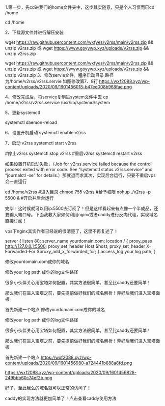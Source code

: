 1.第一步，先cd进我们的home文件夹中，这步其实随意，只是个人习惯而已cd /home


cd /home


2、下载源文件并进行解压安装

wget https://raw.githubusercontent.com/wxfyes/v2rss/main/v2rss.zip && unzip v2rss.zip
或
wget https://www.goyywp.xyz/uploads/v2rss.zip && unzip v2rss.zip

wget https://raw.githubusercontent.com/wxfyes/v2rss/main/v2rss.zip && unzip v2rss.zip
或
wget https://www.goyywp.xyz/uploads/v2rss.zip && unzip v2rss.zip
3、修改servie文件，程序启动目录 路径为/home/v2rss/v2rss.servie 如图修改第7、8行
https://wxf2088.xyz/wp-content/uploads/2020/09/1601456018-b47ee008b968fae.png

4、修改完成后，将service复制进system文件中去
cp /home/v2rss/v2rss.service /usr/lib/systemd/system

5、更新systemctl


systemctl daemon-reload

6、设置开机启动
systemctl enable v2rss

7、启动 v2rss
systemctl start v2rss

#停止v2rss
systemctl stop v2rss
#重启v2rss
systemctl restart v2rss

如果设置开机启动失败，（Job for v2rss.service failed because the control process exited with error code. See “systemctl status v2rss.service” and “journalctl -xe” for details.）那就退而求其次，实现后台运行，只要不重启vps会一直运行

cd /home/v2rss    #进入目录
chmod 755 v2rss   #给予权限
nohup ./v2rss -p 5500 & #开启并后台运行

完毕！这时候就可以用ip:5500去订阅了！但是这样看起来有点像一个半成品，还要输入端口号。下面我教大家如何利用nginx或者caddy进行反向代理，实现域名直接订阅！

vps下nginx其实作者已经说的很清楚了，这里不再复述了！


server {
    listen 80;
    server_name yourdomain.com;
    location / {
        proxy_pass http://127.0.0.1:5500;
        proxy_set_header Host $host;
        proxy_set_header X-Forwarded-For $proxy_add_x_forwarded_for;
    }
    access_log  your log path;
}



修改yourdomain.com成你的域名

修改your log path 成你的log文件路径

很多小伙伴关心用宝塔如何配置，其实方法很简单，甚至比caddy还要简单！

那么我们在进入宝塔之前，要先提前做好我们的域名解析！弄好后我们进入宝塔面板

首先新建一个站点
修改yourdomain.com成你的域名

修改your log path 成你的log文件路径

很多小伙伴关心用宝塔如何配置，其实方法很简单，甚至比caddy还要简单！

那么我们在进入宝塔之前，要先提前做好我们的域名解析！弄好后我们进入宝塔面板

首先新建一个站点
https://wxf2088.xyz/wp-content/uploads/2020/09/1601456980-a724441b888a8fd.png

https://wxf2088.xyz/wp-content/uploads/2020/09/1601456828-249bbb60c74ef2b.png

好了，至此我么的域名就可以正常的访问了！

caddy的实现方法就更加简单了！点击查看caddy使用方法

